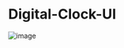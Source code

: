 # Digital-Clock-UI
![image](https://user-images.githubusercontent.com/46299529/128255419-5254ad7d-b289-4d6b-90b3-0daac27fb0e0.png)
